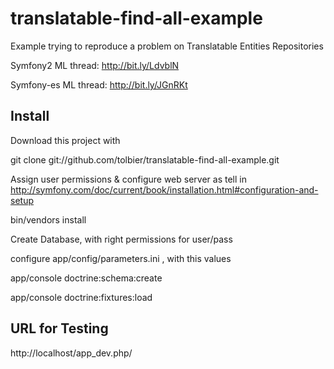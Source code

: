 translatable-find-all-example
=============================

Example trying to reproduce a problem on Translatable Entities Repositories 

Symfony2 ML thread: http://bit.ly/LdvblN

Symfony-es ML thread: http://bit.ly/JGnRKt

Install
-------

Download this project with 

git clone git://github.com/tolbier/translatable-find-all-example.git

Assign user permissions & configure web server as tell in 
http://symfony.com/doc/current/book/installation.html#configuration-and-setup


bin/vendors install


Create Database, with right permissions for user/pass

configure app/config/parameters.ini , with this values

app/console doctrine:schema:create

app/console doctrine:fixtures:load

URL for Testing
---------------
http://localhost/app_dev.php/


